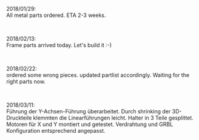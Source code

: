 2018/01/29:    
All metal parts ordered. ETA 2-3 weeks.    

<br>

2018/02/13:    
Frame parts arrived today. Let's build it :-)

<br>

2018/02/22:    
ordered some wrong pieces. updated partlist accordingly. Waiting for the right parts now.

<br>

2018/03/11:    
Führung der Y-Achsen-Führung überarbeitet. Durch shrinking der 3D-Druckteile klemmten die Linearführungen leicht. Halter in 3 Teile gesplittet.    
Motoren für X und Y montiert und getestet. Verdrahtung und GRBL Konfiguration entsprechend angepasst.
